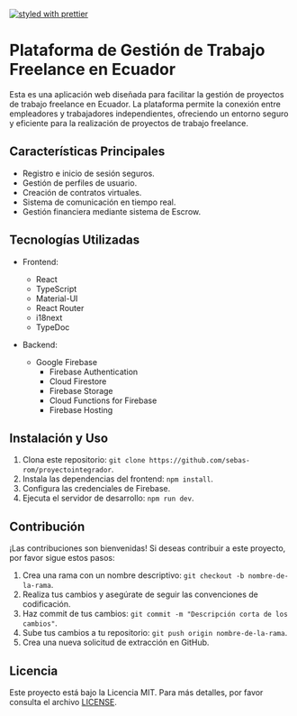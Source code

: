 [![styled with prettier](https://img.shields.io/badge/styled_with-Prettier-f8bc45.svg?logo=prettier)](https://github.com/prettier/prettier)


# Plataforma de Gestión de Trabajo Freelance en Ecuador

Esta es una aplicación web diseñada para facilitar la gestión de proyectos de trabajo freelance en Ecuador. La plataforma permite la conexión entre empleadores y trabajadores independientes, ofreciendo un entorno seguro y eficiente para la realización de proyectos de trabajo freelance.

## Características Principales

- Registro e inicio de sesión seguros.
- Gestión de perfiles de usuario.
- Creación de contratos virtuales.
- Sistema de comunicación en tiempo real.
- Gestión financiera mediante sistema de Escrow.

## Tecnologías Utilizadas

- Frontend:
  - React
  - TypeScript
  - Material-UI
  - React Router
  - i18next
  - TypeDoc

- Backend:
  - Google Firebase
    - Firebase Authentication
    - Cloud Firestore
    - Firebase Storage
    - Cloud Functions for Firebase
    - Firebase Hosting

## Instalación y Uso

1. Clona este repositorio: `git clone https://github.com/sebas-rom/proyectointegrador`.
3. Instala las dependencias del frontend: `npm install`.
4. Configura las credenciales de Firebase.
5. Ejecuta el servidor de desarrollo: `npm run dev`.

## Contribución

¡Las contribuciones son bienvenidas! Si deseas contribuir a este proyecto, por favor sigue estos pasos:

1. Crea una rama con un nombre descriptivo: `git checkout -b nombre-de-la-rama`.
2. Realiza tus cambios y asegúrate de seguir las convenciones de codificación.
3. Haz commit de tus cambios: `git commit -m "Descripción corta de los cambios"`.
4. Sube tus cambios a tu repositorio: `git push origin nombre-de-la-rama`.
5. Crea una nueva solicitud de extracción en GitHub.

## Licencia

Este proyecto está bajo la Licencia MIT. Para más detalles, por favor consulta el archivo [LICENSE](LICENSE.txt).
